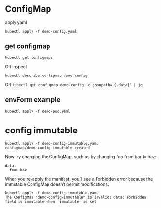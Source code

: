 # ConfigMap

apply yaml

```
kubectl apply -f demo-config.yaml
```

## get configmap
```kubectl get configmaps```

OR inspect
```
kubectl describe configmap demo-config
```

OR
```kubectl get configmap demo-config -o jsonpath='{.data}' | jq```

## envForm example
```kubectl apply -f demo-pod.yaml```

# config immutable

```
kubectl apply -f demo-config-immutable.yaml
configmap/demo-config-immutable created
```
Now try changing the ConfigMap, such as by changing foo from bar to baz:

```
data:
  foo: baz
```
When you re-apply the manifest, you’ll see a Forbidden error because the immutable ConfigMap doesn’t permit modifications:

```
kubectl apply -f demo-config-immutable.yaml
The ConfigMap "demo-config-immutable" is invalid: data: Forbidden: field is immutable when `immutable` is set
```

